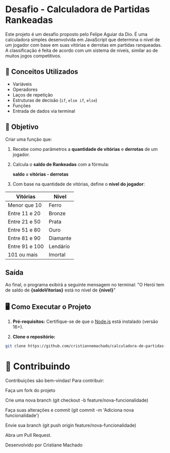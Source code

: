 #  Desafio - Calculadora de Partidas Rankeadas

Este projeto é um desafio proposto pelo Felipe Aguiar da Dio.
É uma calculadora simples desenvolvida em JavaScript que determina o nível de um jogador com base em suas vitórias e derrotas em partidas ranqueadas. A classificação é feita de acordo com um sistema de níveis, similar ao de muitos jogos competitivos.

## 🧠 Conceitos Utilizados

- Variáveis
- Operadores
- Laços de repetição
- Estruturas de decisão (`if`, `else if`, `else`)
- Funções
- Entrada de dados via terminal

## 🎯 Objetivo

Criar uma função que:

1. Recebe como parâmetros a **quantidade de vitórias** e **derrotas** de um jogador.
2. Calcula o **saldo de Rankeadas** com a fórmula:
  
    **saldo = vitórias - derrotas**

3. Com base na quantidade de vitórias, define o **nível do jogador**:
   

| Vitórias           | Nível     |
|--------------------|-----------|
| Menor que 10       | Ferro     |
| Entre 11 e 20      | Bronze    |
| Entre 21 e 50      | Prata     |
| Entre 51 e 80      | Ouro      |
| Entre 81 e 90      | Diamante  |
| Entre 91 e 100     | Lendário  |
| 101 ou mais        | Imortal   |

## Saída

Ao final, o programa exibirá a seguinte mensagem no terminal:
"O Herói tem de saldo de **{saldoVitorias}** está no nível de **{nivel}**"


## 🖥️ Como Executar o Projeto

1. **Pré-requisitos:**
Certifique-se de que o [Node.js](https://nodejs.org/) está instalado
(versão 16+).

2. **Clone o repositório:**

```bash
git clone https://github.com/cristiannemachado/calculadora-de-partidas-rankeadas.git
```


# 🤝 Contribuindo
Contribuições são bem-vindas! Para contribuir:

Faça um fork do projeto

Crie uma nova branch (git checkout -b feature/nova-funcionalidade)

Faça suas alterações e commit (git commit -m 'Adiciona nova funcionalidade')

Envie sua branch (git push origin feature/nova-funcionalidade)

Abra um Pull Request.



Desenvolvido por  Cristiane Machado
